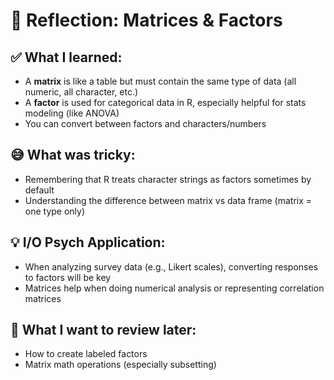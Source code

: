 # 🧠 Reflection: Matrices & Factors

## ✅ What I learned:
- A **matrix** is like a table but must contain the same type of data (all numeric, all character, etc.)
- A **factor** is used for categorical data in R, especially helpful for stats modeling (like ANOVA)
- You can convert between factors and characters/numbers

## 😅 What was tricky:
- Remembering that R treats character strings as factors sometimes by default
- Understanding the difference between matrix vs data frame (matrix = one type only)

## 💡 I/O Psych Application:
- When analyzing survey data (e.g., Likert scales), converting responses to factors will be key
- Matrices help when doing numerical analysis or representing correlation matrices

## 🔁 What I want to review later:
- How to create labeled factors
- Matrix math operations (especially subsetting)
